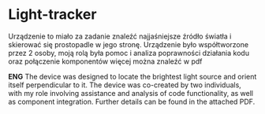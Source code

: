 # Light-tracker
Urządzenie to miało za zadanie znaleźć najjaśniejsze źródło światła i skierować się prostopadle w jego stronę.
Urządzenie było współtworzone przez 2 osoby, moją rolą była pomoc i analiza poprawności działania kodu oraz połączenie komponentów więcej można znaleźć w pdf

**ENG**
The device was designed to locate the brightest light source and orient itself perpendicular to it. The device was co-created by two individuals, with my role involving assistance and analysis of code functionality, as well as component integration. Further details can be found in the attached PDF.
